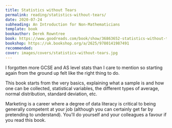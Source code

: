 ```yaml
---
title: Statistics without Tears
permalink: reading/statistics-without-tears/
date: 2020-07-24
subheading: An Introduction for Non-Mathematicians
template: book
bookauthor: Derek Rowntree
book: https://www.goodreads.com/book/show/36863652-statistics-without-tears
bookshop: https://uk.bookshop.org/a/2625/9780141987491
recommended: 
cover: images/covers/statistics-without-tears.jpg
---
```


I forgotten more GCSE and AS level stats than I care to mention so starting again from the ground up felt like the right thing to do.

This book starts from the very basics, explaining what a sample is and how one can be collected, statistical variables, the different types of average, normal distribution, standard deviation, etc.

Marketing is a career where a degree of data literacy is critical to being generally competent at your job (although you can certainly get far by pretending to understand). You'll do yourself and your colleagues a favour if you read this book.